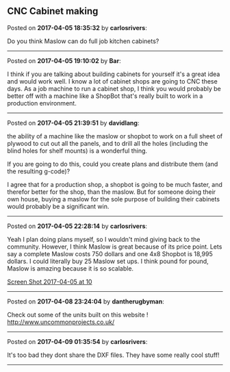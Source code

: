 ## CNC Cabinet making
Posted on **2017-04-05 18:35:32** by **carlosrivers**:

Do you think Maslow can do full job kitchen cabinets?

---

Posted on **2017-04-05 19:10:02** by **Bar**:

I think if you are talking about building cabinets for yourself it's a great idea and would work well. I know a lot of cabinet shops are going to CNC these days. As a job machine to run a cabinet shop, I think you would probably be better off with a machine like a ShopBot that's really built to work in a production environment.

---

Posted on **2017-04-05 21:39:51** by **davidlang**:

the ability of a machine like the maslow or shopbot to work on a full sheet of plywood to cut out all the panels, and to drill all the holes (including the blind holes for shelf mounts) is a wonderful thing.



If you are going to do this, could you create plans and distribute them (and the resulting g-code)?



I agree that for a production shop, a shopbot is going to be much faster, and therefor better for the shop,  than the maslow. But for someone doing their own house, buying a maslow for the sole purpose of building their cabinets would probably be a significant win.

---

Posted on **2017-04-05 22:28:14** by **carlosrivers**:

Yeah I plan doing plans myself, so I wouldn't mind giving back to the community. However, I think Maslow is great because of its price point. Lets say a complete Maslow costs 750 dollars and one 4x8 Shopbot is 18,995 dollars. I could literally buy 25 Maslow set ups. I think pound for pound, Maslow is amazing because it is so scalable.



  [Screen Shot 2017-04-05 at 10](/images/do/jl/dojl_screenshot20170405at10.27.34pm.png.jpg)

---

Posted on **2017-04-08 23:24:04** by **dantherugbyman**:

Check out some of the units built on this website ! http://www.uncommonprojects.co.uk/

---

Posted on **2017-04-09 01:35:54** by **carlosrivers**:

It's too bad they dont share the DXF files. They have some really cool stuff!

---

